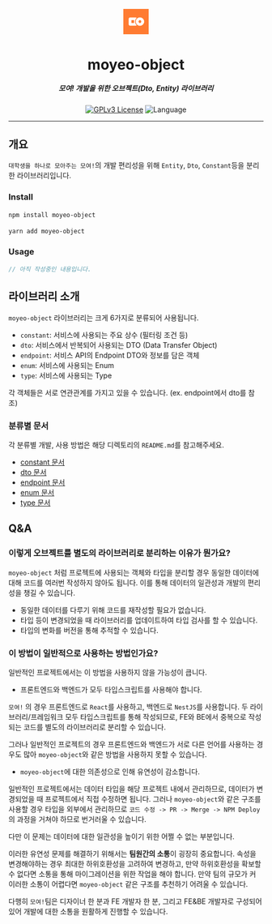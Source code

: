 <p align="center">
  <img src="assets/moyeo_logo.png" width="10%" alt="moyeo Logo" />
</p>
<h1 align="center">moyeo-object</h1>
<h5 align="center">모여! 개발을 위한 오브젝트(Dto, Entity) 라이브러리</h5>
<p align="center">
    <a href="LICENSE"><img alt="GPLv3 License" src="https://img.shields.io/badge/License-GPLv3-blue"/></a>
  <img alt="Language" src="https://img.shields.io/badge/Language-Typescript-blue?logo=typescript"/>
</p>

---

## 개요

`대학생을 하나로 모아주는 모여!`의 개발 편리성을 위해 `Entity`, `Dto`, `Constant`등을 분리한 라이브러리입니다.

### Install

```
npm install moyeo-object

yarn add moyeo-object
```

### Usage

```typescript
// 아직 작성중인 내용입니다.
```

## 라이브러리 소개

`moyeo-object` 라이브러리는 크게 6가지로 분류되어 사용됩니다.

-   `constant`: 서비스에 사용되는 주요 상수 (필터링 조건 등)
-   `dto`: 서비스에서 반복되어 사용되는 DTO (Data Transfer Object)
-   `endpoint`: 서비스 API의 Endpoint DTO와 정보를 담은 객체
-   `enum`: 서비스에 사용되는 Enum
-   `type`: 서비스에 사용되는 Type

각 객체들은 서로 연관관계를 가지고 있을 수 있습니다. (ex. endpoint에서 dto를 참조)

### 분류별 문서

각 분류별 개발, 사용 방법은 해당 디렉토리의 `README.md`를 참고해주세요.

-   [constant 문서](/src/constant/README.md)
-   [dto 문서](/src/dto/README.md)
-   [endpoint 문서](/src/endpoint/README.md)
-   [enum 문서](/src/enum/README.md)
-   [type 문서](/src/type/README.md)

## Q&A

### 이렇게 오브젝트를 별도의 라이브러리로 분리하는 이유가 뭔가요?

`moyeo-object` 처럼 프로젝트에 사용되는 객체와 타입을 분리할 경우 동일한 데이터에 대해 코드를 여러번 작성하지 않아도 됩니다. 이를 통해 데이터의 일관성과 개발의 편리성을 챙길 수 있습니다.

-   동일한 데이터를 다루기 위해 코드를 재작성할 필요가 없습니다.
-   타입 등이 변경되었을 때 라이브러리를 업데이트하여 타입 검사를 할 수 있습니다.
-   타입의 변화를 버전을 통해 추적할 수 있습니다.

### 이 방법이 일반적으로 사용하는 방법인가요?

일반적인 프로젝트에서는 이 방법을 사용하지 않을 가능성이 큽니다.

-   프론트엔드와 백엔드가 모두 타입스크립트를 사용해야 합니다.

`모여!` 의 경우 프론트엔드로 `React`를 사용하고, 백엔드로 `NestJS`를 사용합니다. 두 라이브러리/프레임워크 모두 타입스크립트를 통해 작성되므로, FE와 BE에서 중복으로 작성되는 코드를 별도의 라이브러리로 분리할 수 있습니다.

그러나 일반적인 프로젝트의 경우 프론트엔드와 백엔드가 서로 다른 언어를 사용하는 경우도 많아 `moyeo-object`와 같은 방법을 사용하지 못할 수 있습니다.

-   `moyeo-object`에 대한 의존성으로 인해 유연성이 감소합니다.

일반적인 프로젝트에서는 데이터 타입을 해당 프로젝트 내에서 관리하므로, 데이터가 변경되었을 때 프로젝트에서 직접 수정하면 됩니다. 그러나 `moyeo-object`와 같은 구조를 사용할 경우 타입을 외부에서 관리하므로 `코드 수정 -> PR -> Merge -> NPM Deploy` 의 과정을 거쳐야 하므로 번거러울 수 있습니다.

다만 이 문제는 데이터에 대한 일관성을 높이기 위한 어쩔 수 없는 부분입니다.

이러한 유연성 문제를 해결하기 위해서는 **팀원간의 소통**이 굉장히 중요합니다. 속성을 변경해야하는 경우 최대한 하위호환성을 고려하여 변경하고, 만약 하위호환성을 확보할 수 없다면 소통을 통해 마이그레이션을 위한 작업을 해야 합니다. 만약 팀의 규모가 커 이러한 소통이 어렵다면 `moyeo-object` 같은 구조를 추천하기 어려울 수 있습니다.

다행히 `모여!`팀은 디자이너 한 분과 FE 개발자 한 분, 그리고 FE&BE 개발자로 구성되어 있어 개발에 대한 소통을 원활하게 진행할 수 있습니다.

